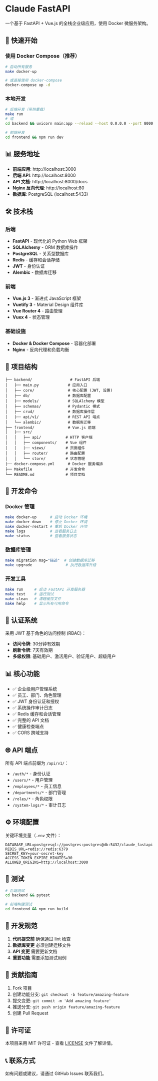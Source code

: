 # Claude FastAPI

一个基于 FastAPI + Vue.js 的全栈企业级应用，使用 Docker 微服务架构。

## 🚀 快速开始

### 使用 Docker Compose（推荐）
```bash
# 启动所有服务
make docker-up

# 或直接使用 docker-compose
docker-compose up -d
```

### 本地开发
```bash
# 后端开发（带热重载）
make run
# 或
cd backend && uvicorn main:app --reload --host 0.0.0.0 --port 8000

# 前端开发
cd frontend && npm run dev
```

## 📊 服务地址

- **前端应用**: http://localhost:3000
- **后端 API**: http://localhost:8000  
- **API 文档**: http://localhost:8000/docs
- **Nginx 反向代理**: http://localhost:80
- **数据库**: PostgreSQL (localhost:5433)

## 🛠 技术栈

### 后端
- **FastAPI** - 现代化的 Python Web 框架
- **SQLAlchemy** - ORM 数据库操作
- **PostgreSQL** - 关系型数据库
- **Redis** - 缓存和会话存储
- **JWT** - 身份认证
- **Alembic** - 数据库迁移

### 前端  
- **Vue.js 3** - 渐进式 JavaScript 框架
- **Vuetify 3** - Material Design 组件库
- **Vue Router 4** - 路由管理
- **Vuex 4** - 状态管理

### 基础设施
- **Docker & Docker Compose** - 容器化部署
- **Nginx** - 反向代理和负载均衡

## 📁 项目结构

```
├── backend/                 # FastAPI 后端
│   ├── main.py             # 应用入口
│   ├── core/               # 核心配置 (JWT, 设置)
│   ├── db/                 # 数据库配置
│   ├── models/             # SQLAlchemy 模型
│   ├── schemas/            # Pydantic 模式
│   ├── crud/               # 数据库操作层
│   ├── api/v1/             # REST API 端点
│   └── alembic/            # 数据库迁移
├── frontend/               # Vue.js 前端
│   ├── src/
│   │   ├── api/           # HTTP 客户端
│   │   ├── components/    # Vue 组件
│   │   ├── views/         # 页面组件
│   │   ├── router/        # 路由配置
│   │   └── store/         # 状态管理
├── docker-compose.yml      # Docker 服务编排
├── Makefile               # 开发命令
└── README.md              # 项目文档
```

## 🔧 开发命令

### Docker 管理
```bash
make docker-up      # 启动 Docker 环境
make docker-down    # 停止 Docker 环境
make docker-restart # 重启 Docker 环境
make logs           # 查看服务日志
make status         # 查看服务状态
```

### 数据库管理
```bash
make migration msg="描述"  # 创建数据库迁移
make upgrade               # 执行数据库升级
```

### 开发工具
```bash
make run     # 启动 FastAPI 开发服务器
make test    # 运行测试
make clean   # 清理缓存文件
make help    # 显示所有可用命令
```

## 🔐 认证系统

采用 JWT 基于角色的访问控制 (RBAC)：
- **访问令牌**: 30分钟有效期
- **刷新令牌**: 7天有效期  
- **多级权限**: 基础用户、激活用户、验证用户、超级用户

## 📊 核心功能

- ✅ 企业级用户管理系统
- ✅ 员工、部门、角色管理
- ✅ JWT 身份认证和授权
- ✅ 系统操作审计日志
- ✅ Redis 缓存和会话管理
- ✅ 完整的 API 文档
- ✅ 健康检查端点
- ✅ CORS 跨域支持

## 🌐 API 端点

所有 API 端点前缀为 `/api/v1/`：
- `/auth/*` - 身份认证
- `/users/*` - 用户管理  
- `/employees/*` - 员工信息
- `/departments/*` - 部门管理
- `/roles/*` - 角色权限
- `/system-logs/*` - 审计日志

## ⚙️ 环境配置

关键环境变量（`.env` 文件）：
```env
DATABASE_URL=postgresql://postgres:postgres@db:5432/claude_fastapi
REDIS_URL=redis://redis:6379
SECRET_KEY=your-secret-key
ACCESS_TOKEN_EXPIRE_MINUTES=30
ALLOWED_ORIGINS=http://localhost:3000
```

## 🧪 测试

```bash
# 后端测试
cd backend && pytest

# 前端构建测试
cd frontend && npm run build
```

## 📝 开发规范

1. **代码提交前** 确保通过 lint 检查
2. **数据库变更** 必须创建迁移文件
3. **API 变更** 需要更新文档
4. **重要功能** 需要添加测试用例

## 🤝 贡献指南

1. Fork 项目
2. 创建功能分支: `git checkout -b feature/amazing-feature`
3. 提交变更: `git commit -m 'Add amazing feature'`
4. 推送分支: `git push origin feature/amazing-feature`
5. 创建 Pull Request

## 📄 许可证

本项目采用 MIT 许可证 - 查看 [LICENSE](LICENSE) 文件了解详情。

## 📞 联系方式

如有问题或建议，请通过 GitHub Issues 联系我们。